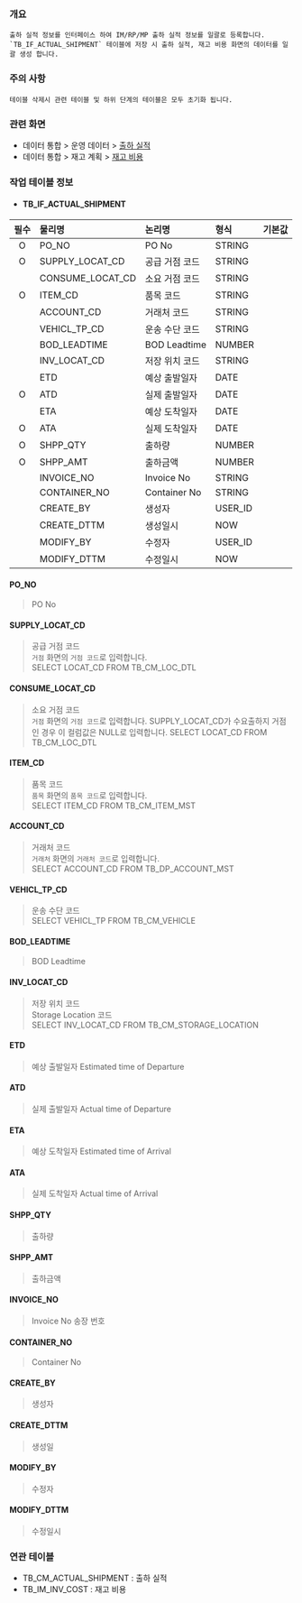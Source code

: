 ### 개요
    출하 실적 정보를 인터페이스 하여 IM/RP/MP 출하 실적 정보를 일괄로 등록합니다.
    `TB_IF_ACTUAL_SHIPMENT` 테이블에 저장 시 출하 실적, 재고 비용 화면의 데이터를 일괄 생성 합니다.

### 주의 사항
    테이블 삭제시 관련 테이블 및 하위 단계의 테이블은 모두 초기화 됩니다. 

### 관련 화면
- 데이터 통합 > 운영 데이터 > [출하 실적](#/dataintegration/actual/shippingactual)
- 데이터 통합 > 재고 계획 > [재고 비용](#/dataintegration/inventoryplan/stockcost)

### 작업 테이블 정보

- #### TB_IF_ACTUAL_SHIPMENT

| 필수 | 물리명                                          | 논리명                   | 형식      | 기본값        | 
|:--:|:-------------------------------------------------|:------------------------|:----------|:-------------:|
| O  | PO_NO                                            | PO No                   | STRING    |               |
| O  | SUPPLY_LOCAT_CD                                  | 공급 거점 코드           | STRING    |               |
|    | CONSUME_LOCAT_CD                                 | 소요 거점 코드           | STRING    |               |
| O  | ITEM_CD                                          | 품목 코드                | STRING    |               |
|    | ACCOUNT_CD                                       | 거래처 코드              | STRING    |               |
|    | VEHICL_TP_CD                                     | 운송 수단 코드           | STRING    |               |
|    | BOD_LEADTIME                                     | BOD Leadtime            | NUMBER    |               |
|    | INV_LOCAT_CD                                     | 저장 위치 코드           | STRING    |               |
|    | ETD                                              | 예상 출발일자            | DATE      |               |
| O  | ATD                                              | 실제 출발일자            | DATE      |               |
|    | ETA                                              | 예상 도착일자            | DATE      |               |
| O  | ATA                                              | 실제 도착일자            | DATE      |               |
| O  | SHPP_QTY                                         | 출하량                  | NUMBER    |               |
| O  | SHPP_AMT                                         | 출하금액                 | NUMBER    |               |
|    | INVOICE_NO                                       | Invoice No              | STRING    |               |
|    | CONTAINER_NO                                     | Container No            | STRING    |               |
|    | CREATE_BY                                        | 생성자                   | USER_ID   |               |
|    | CREATE_DTTM                                      | 생성일시                 | NOW       |               |
|    | MODIFY_BY                                        | 수정자                   | USER_ID   |               |
|    | MODIFY_DTTM                                      | 수정일시                 | NOW       |               |


#### PO_NO
> PO No

#### SUPPLY_LOCAT_CD
> 공급 거점 코드  
> `거점` 화면의 `거점 코드`로 입력합니다.  
> SELECT LOCAT_CD FROM TB_CM_LOC_DTL

#### CONSUME_LOCAT_CD
> 소요 거점 코드  
> `거점` 화면의 `거점 코드`로 입력합니다.
> SUPPLY_LOCAT_CD가 수요출하지 거점인 경우 이 컬럼값은 NULL로 입력합니다.
> SELECT LOCAT_CD FROM TB_CM_LOC_DTL

#### ITEM_CD
> 품목 코드  
> `품목` 화면의 `품목 코드`로 입력합니다.  
> SELECT ITEM_CD FROM TB_CM_ITEM_MST  

#### ACCOUNT_CD
> 거래처 코드  
> `거래처` 화면의 `거래처 코드`로 입력합니다.  
> SELECT ACCOUNT_CD FROM TB_DP_ACCOUNT_MST

#### VEHICL_TP_CD
> 운송 수단 코드  
> SELECT VEHICL_TP FROM TB_CM_VEHICLE

#### BOD_LEADTIME
> BOD Leadtime

#### INV_LOCAT_CD
> 저장 위치 코드   
> Storage Location 코드  
> SELECT INV_LOCAT_CD FROM TB_CM_STORAGE_LOCATION

#### ETD
> 예상 출발일자
> Estimated time of Departure

#### ATD
> 실제 출발일자
> Actual time of Departure

#### ETA
> 예상 도착일자
> Estimated time of Arrival

#### ATA
> 실제 도착일자
> Actual time of Arrival

#### SHPP_QTY
> 출하량

#### SHPP_AMT
> 출하금액

#### INVOICE_NO
> Invoice No
> 송장 번호

#### CONTAINER_NO
> Container No

#### CREATE_BY
> 생성자

#### CREATE_DTTM
> 생성일

#### MODIFY_BY
> 수정자

#### MODIFY_DTTM
> 수정일시

### 연관 테이블

- TB_CM_ACTUAL_SHIPMENT : 출하 실적
- TB_IM_INV_COST : 재고 비용